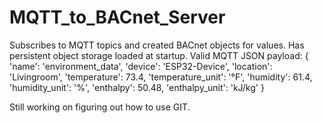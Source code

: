# MQTT_to_BACnet_Server
Subscribes to MQTT topics and created BACnet objects for values.
Has persistent object storage loaded at startup.
Valid MQTT JSON payload:
{
  'name': 'environment_data', 
  'device': 'ESP32-Device', 
  'location': 'Livingroom', 
  'temperature': 73.4, 
  'temperature_unit': '°F', 
  'humidity': 61.4, 
  'humidity_unit': '%', 
  'enthalpy': 50.48, 
  'enthalpy_unit': 'kJ/kg'
 }

Still working on figuring out how to use GIT.
